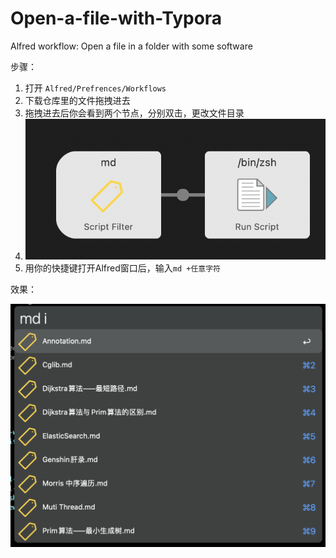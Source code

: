 # Open-a-file-with-Typora
Alfred workflow: Open a file in a folder with some software

步骤：

1. 打开 `Alfred/Prefrences/Workflows `
2. 下载仓库里的文件拖拽进去
3. 拖拽进去后你会看到两个节点，分别双击，更改文件目录
4. ![cBeuZu](https://raw.githubusercontent.com/TwoAndOne/my-images/master/uPic/cBeuZu.png)
5. 用你的快捷键打开Alfred窗口后，输入`md +任意字符` 

效果：

![](https://github.com/TwoAndOne/Open-a-file-with-Typora/blob/main/pic.png)

